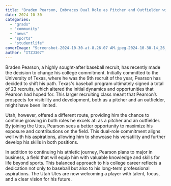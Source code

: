 ```yaml
---
title: "Braden Pearson, Embraces Dual Role as Pitcher and Outfielder with Commitment to Utah"
date: 2024-10-30
categories: 
  - "grads"
  - "community"
  - "news"
  - "sports"
  - "studentlife"
coverImage: "Screenshot-2024-10-30-at-8.26.07 AM.jpeg-2024-10-30-14_26_52.png"
author: "ITZJ307"
---
```


Braden Pearson, a highly sought-after baseball recruit, has recently made the decision to change his college commitment. Initially committed to the University of Texas, where he was the 9th recruit of the year, Pearson has decided to shift his path. Texas's baseball program ultimately signed a total of 23 recruits, which altered the initial dynamics and opportunities that Pearson had hoped for. This larger recruiting class meant that Pearson’s prospects for visibility and development, both as a pitcher and an outfielder, might have been limited.

Utah, however, offered a different route, providing him the chance to continue growing in both roles he excels at: as a pitcher and an outfielder. By joining the Utes, Pearson sees a better opportunity to maximize his exposure and contributions on the field. This dual-role commitment aligns well with his aspirations, allowing him to showcase his versatility and further develop his skills in both positions.

In addition to continuing his athletic journey, Pearson plans to major in business, a field that will equip him with valuable knowledge and skills for life beyond sports. This balanced approach to his college career reflects a dedication not only to baseball but also to his long-term professional aspirations. The Utah Utes are now welcoming a player with talent, focus, and a clear vision for his future.
